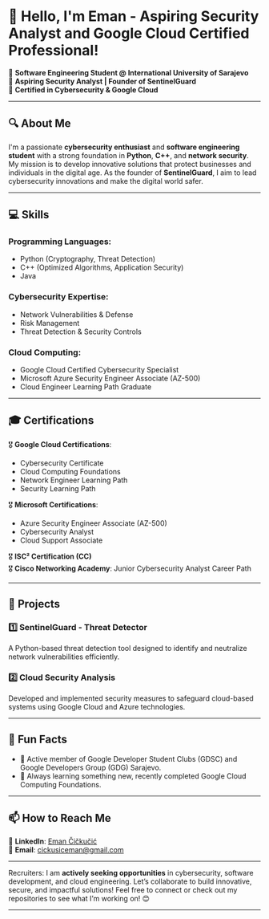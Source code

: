 # 👋 Hello, I'm Eman - Aspiring Security Analyst and Google Cloud Certified Professional!

🌟 **Software Engineering Student @ International University of Sarajevo**  
🚀 **Aspiring Security Analyst | Founder of SentinelGuard**  
🎯 **Certified in Cybersecurity & Google Cloud**  

---

## 🔍 About Me  

I'm a passionate **cybersecurity enthusiast** and **software engineering student** with a strong foundation in **Python**, **C++**, and **network security**. My mission is to develop innovative solutions that protect businesses and individuals in the digital age. As the founder of **SentinelGuard**, I aim to lead cybersecurity innovations and make the digital world safer.  

---

## 💻 Skills  

### **Programming Languages:**  
- Python (Cryptography, Threat Detection)  
- C++ (Optimized Algorithms, Application Security)
- Java

### **Cybersecurity Expertise:**  
- Network Vulnerabilities & Defense  
- Risk Management  
- Threat Detection & Security Controls  

### **Cloud Computing:**  
- Google Cloud Certified Cybersecurity Specialist  
- Microsoft Azure Security Engineer Associate (AZ-500)  
- Cloud Engineer Learning Path Graduate  

---

## 🎓 Certifications  

🎖️ **Google Cloud Certifications**:  
- Cybersecurity Certificate  
- Cloud Computing Foundations
- Network Engineer Learning Path
- Security Learning Path  

🎖️ **Microsoft Certifications**:  
- Azure Security Engineer Associate (AZ-500)  
- Cybersecurity Analyst  
- Cloud Support Associate  

🎖️ **ISC² Certification (CC)**  
🎖️ **Cisco Networking Academy**: Junior Cybersecurity Analyst Career Path  

---

## 🔨 Projects  

### 1️⃣ **SentinelGuard - Threat Detector**  
A Python-based threat detection tool designed to identify and neutralize network vulnerabilities efficiently.  

### 2️⃣ **Cloud Security Analysis**  
Developed and implemented security measures to safeguard cloud-based systems using Google Cloud and Azure technologies.  

---

## 🌟 Fun Facts  
- 🏫 Active member of Google Developer Student Clubs (GDSC) and Google Developers Group (GDG) Sarajevo.  
- 🌱 Always learning something new, recently completed Google Cloud Computing Foundations.
  
---

## 📫 How to Reach Me

🔗 **LinkedIn**: [Eman Čičkučić](https://www.linkedin.com/in/eman-cickusic)  
📧 **Email**: cickusiceman@gmail.com 

---

Recruiters: I am **actively seeking opportunities** in cybersecurity, software development, and cloud engineering. Let’s collaborate to build innovative, secure, and impactful solutions!
Feel free to connect or check out my repositories to see what I’m working on! 😊

---


